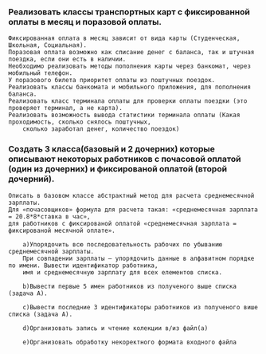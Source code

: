 ### Реализовать классы транспортных карт с фиксированной оплаты в месяц и поразовой оплаты. 
    Фиксированная оплата в месяц зависит от вида карты (Студенческая, Школьная, Социальная).
    Поразовая оплата возможно как списание денег с баланса, так и штучная поездка, если они есть в наличии. 
    Необходимо реализовать методы пополнения карты через банкомат, через мобильный телефон. 
    У поразового билета приоритет оплаты из поштучных поездок. 
    Реализовать классы банкомата и мобильного приложения, для пополнения баланса. 
    Реализовать класс терминала оплаты для проверки оплаты поездки (это проверяет терминал, а не карта). 
    Реализовать возможность вывода статистики терминала оплаты (Какая проходимость, сколько снялось поштучных, 
        сколько заработал денег, количество поездок)

### Создать 3 класса(базовый и 2 дочерних) которые описывают некоторых работников с почасовой оплатой (один из дочерних) и фиксированой оплатой (второй дочерний).
    Описать в базовом классе абстрактный метод для расчета среднемесячной зарплаты.
    Для «почасовщиков» формула для расчета такая: «среднемесячная зарплата = 20.8*8*ставка в час»,
    для работников с фиксированой оплатой «среднемесячная зарплата = фиксированой месячной оплате».

        a)Упорядочить всю последовательность рабочих по убыванию среднемесячной зарплаты.
        При совпадении зарплаты – упорядочить данные в алфавитном порядке по имени. Вывести идентификатор работника,
        имя и среднемесячную зарплату для всех елементов списка.

        b)Вывести первые 5 имен работников из полученого выше списка (задача А).

        c)Вывести последние 3 идентификаторы работников из полученого више списка (задача А).

        d)Организовать запись и чтение колекции в/из файл(а)

        e)Организовать обработку некоректного формата входного файла
